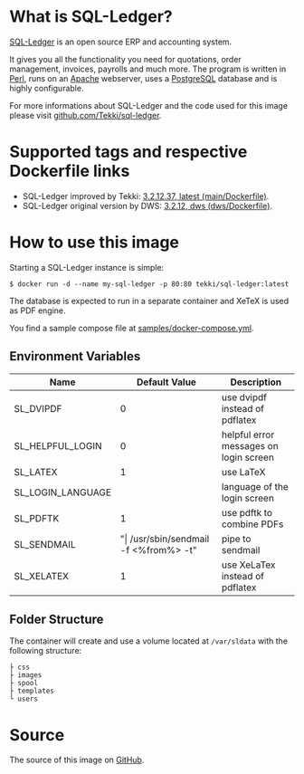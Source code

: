 <!-- this file is generated via docker-builder/generate.pl, do not edit it directly -->
# What is SQL-Ledger?

[SQL-Ledger](https://sql-ledger.com) is an open source ERP and accounting system.

It gives you all the functionality you need for quotations, order management,
invoices, payrolls and much more. The program is written in
[Perl](https://www.perl.org), runs on an [Apache](https://httpd.apache.org)
webserver, uses a [PostgreSQL](https://www.postgresql.org) database and is
highly configurable.

For more informations about SQL-Ledger and the code used for this image please
visit [github.com/Tekki/sql-ledger](https://github.com/Tekki/sql-ledger).

# Supported tags and respective Dockerfile links

* SQL-Ledger improved by Tekki: [3.2.12.37, latest (main/Dockerfile)](https://github.com/Tekki/docker-sql-ledger/blob/master/main/Dockerfile).
* SQL-Ledger original version by DWS: [3.2.12, dws (dws/Dockerfile)](https://github.com/Tekki/docker-sql-ledger/blob/master/dws/Dockerfile).

# How to use this image

Starting a SQL-Ledger instance is simple:

    $ docker run -d --name my-sql-ledger -p 80:80 tekki/sql-ledger:latest

The database is expected to run in a separate container and XeTeX is used as
PDF engine.

You find a sample compose file at
[samples/docker-compose.yml](https://github.com/Tekki/docker-sql-ledger/blob/master/samples/docker-compose.yml).

## Environment Variables

| Name                | Default Value                           | Description                            |
|---------------------|-----------------------------------------|----------------------------------------|
| SL\_DVIPDF          | 0                                       | use dvipdf instead of pdflatex         |
| SL\_HELPFUL\_LOGIN  | 0                                       | helpful error messages on login screen |
| SL\_LATEX           | 1                                       | use LaTeX                              |
| SL\_LOGIN\_LANGUAGE |                                         | language of the login screen           |
| SL\_PDFTK           | 1                                       | use pdftk to combine PDFs              |
| SL\_SENDMAIL        | "\| /usr/sbin/sendmail -f <%from%> -t" | pipe to sendmail                       |
| SL\_XELATEX         | 1                                       | use XeLaTex instead of pdflatex        |

## Folder Structure

The container will create and use a volume located at `/var/sldata` with the
following structure:

    ├ css
    ├ images
    ├ spool
    ├ templates
    └ users

# Source

The source of this image on [GitHub](https://github.com/Tekki/docker-sql-ledger).
